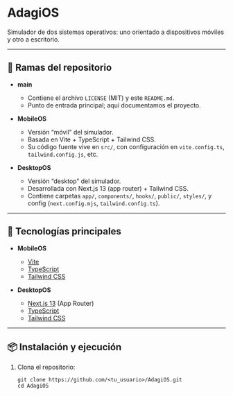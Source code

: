 # AdagiOS

Simulador de dos sistemas operativos: uno orientado a dispositivos móviles y otro a escritorio.

---

## 📂 Ramas del repositorio

- **main**  
  - Contiene el archivo `LICENSE` (MIT) y este `README.md`.  
  - Punto de entrada principal; aquí documentamos el proyecto.

- **MobileOS**  
  - Versión “móvil” del simulador.  
  - Basada en Vite + TypeScript + Tailwind CSS.  
  - Su código fuente vive en `src/`, con configuración en `vite.config.ts`, `tailwind.config.js`, etc.

- **DesktopOS**  
  - Versión “desktop” del simulador.  
  - Desarrollada con Next.js 13 (app router) + Tailwind CSS.  
  - Contiene carpetas `app/`, `components/`, `hooks/`, `public/`, `styles/`, y config (`next.config.mjs`, `tailwind.config.ts`).

---

## 🚀 Tecnologías principales

- **MobileOS**  
  - [Vite](https://vitejs.dev/)  
  - [TypeScript](https://www.typescriptlang.org/)  
  - [Tailwind CSS](https://tailwindcss.com/)

- **DesktopOS**  
  - [Next.js 13](https://nextjs.org/) (App Router)  
  - [TypeScript](https://www.typescriptlang.org/)  
  - [Tailwind CSS](https://tailwindcss.com/)

---

## 📦 Instalación y ejecución

1. Clona el repositorio:
   ```
   git clone https://github.com/<tu_usuario>/AdagiOS.git
   cd AdagiOS
   ```
